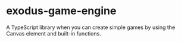 # exodus-game-engine
A TypeScript library when you can create simple games by using the Canvas element and built-in functions.
